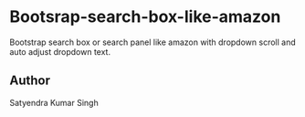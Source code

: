 # Bootsrap-search-box-like-amazon
Bootstrap search box or search panel like amazon with dropdown scroll and auto adjust dropdown text.
## Author
 Satyendra Kumar Singh
